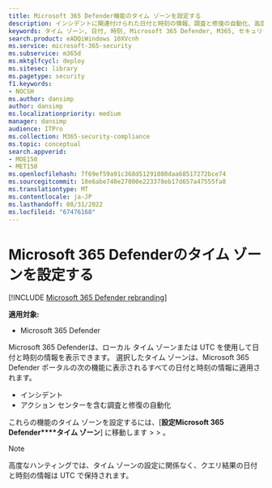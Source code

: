 ```yaml
---
title: Microsoft 365 Defender機能のタイム ゾーンを設定する
description: インシデントに関連付けられた日付と時刻の情報、調査と修復の自動化、高度な検索のタイムゾーンを選択する方法について説明します
keywords: タイム ゾーン, 日付, 時刻, Microsoft 365 Defender, M365, セキュリティ, インシデント, 自動調査と対応, AIR, 高度な捜索
search.product: eADQiWindows 10XVcnh
ms.service: microsoft-365-security
ms.subservice: m365d
ms.mktglfcycl: deploy
ms.sitesec: library
ms.pagetype: security
f1.keywords:
- NOCSH
ms.author: dansimp
author: dansimp
ms.localizationpriority: medium
manager: dansimp
audience: ITPro
ms.collection: M365-security-compliance
ms.topic: conceptual
search.appverid:
- MOE150
- MET150
ms.openlocfilehash: 7f69ef59a91c368d51291080daa68517272bce74
ms.sourcegitcommit: 10e6abe740e27000e223378eb17d657a47555fa8
ms.translationtype: MT
ms.contentlocale: ja-JP
ms.lasthandoff: 08/31/2022
ms.locfileid: "67476168"
---
```

# <a name="set-the-time-zone-for-microsoft-365-defender"></a>Microsoft 365 Defenderのタイム ゾーンを設定する

[!INCLUDE [Microsoft 365 Defender rebranding](../includes/microsoft-defender.md)]


**適用対象:**
- Microsoft 365 Defender



Microsoft 365 Defenderは、ローカル タイム ゾーンまたは UTC を使用して日付と時刻の情報を表示できます。 選択したタイム ゾーンは、Microsoft 365 Defender ポータルの次の機能に表示されるすべての日付と時刻の情報に適用されます。
- インシデント
- アクション センターを含む調査と修復の自動化

これらの機能のタイム ゾーンを設定するには、[**設定Microsoft 365 Defender****タイム ゾーン**] に移動します >  > 。

> [!NOTE]
> 高度なハンティングでは、タイム ゾーンの設定に関係なく、クエリ結果の日付と時刻の情報は UTC で保持されます。 
